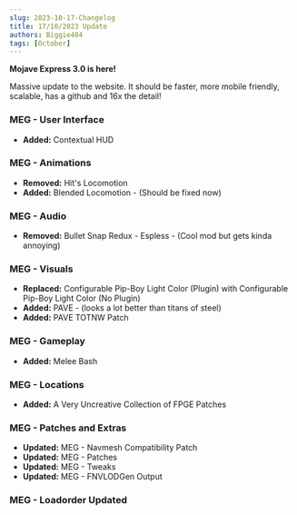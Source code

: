 ```yaml
---
slug: 2023-10-17-Changelog
title: 17/10/2023 Update
authors: Biggie404
tags: [October]
---
```


**Mojave Express 3.0 is here!**

Massive update to the website. It should be faster, more mobile friendly, scalable, has a github and 16x the detail!

### MEG - User Interface
- **Added:** Contextual HUD

### MEG - Animations
- **Removed:** Hit's Locomotion  
- **Added:** Blended Locomotion - (Should be fixed now)  

### MEG - Audio
- **Removed:** Bullet Snap Redux - Espless - (Cool mod but gets kinda annoying)

### MEG - Visuals
- **Replaced:** Configurable Pip-Boy Light Color (Plugin) with Configurable Pip-Boy Light Color (No Plugin)  
- **Added:** PAVE - (looks a lot better than titans of steel)  
- **Added:** PAVE TOTNW Patch  

### MEG - Gameplay
- **Added:** Melee Bash

### MEG - Locations
- **Added:** A Very Uncreative Collection of FPGE Patches

### MEG - Patches and Extras
- **Updated:** MEG - Navmesh Compatibility Patch  
- **Updated:** MEG - Patches  
- **Updated:** MEG - Tweaks  
- **Updated:** MEG - FNVLODGen Output  

### MEG - Loadorder Updated
